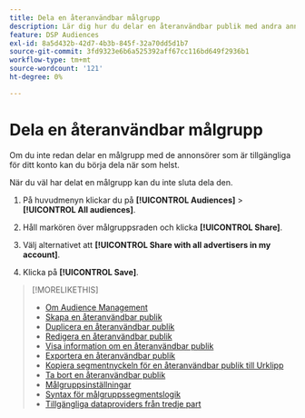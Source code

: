 ```yaml
---
title: Dela en återanvändbar målgrupp
description: Lär dig hur du delar en återanvändbar publik med andra annonsörer som är tillgängliga för ditt konto.
feature: DSP Audiences
exl-id: 8a5d432b-42d7-4b3b-845f-32a70dd5d1b7
source-git-commit: 3fd9323e6b6a525392aff67cc116bd649f2936b1
workflow-type: tm+mt
source-wordcount: '121'
ht-degree: 0%

---
```


# Dela en återanvändbar målgrupp

Om du inte redan delar en målgrupp med de annonsörer som är tillgängliga för ditt konto kan du börja dela när som helst.

När du väl har delat en målgrupp kan du inte sluta dela den.

1. På huvudmenyn klickar du på **[!UICONTROL Audiences]** > **[!UICONTROL All audiences]**.

1. Håll markören över målgruppsraden och klicka **[!UICONTROL Share]**.

1. Välj alternativet att **[!UICONTROL Share with all advertisers in my account]**.

1. Klicka på **[!UICONTROL Save]**.

>[!MORELIKETHIS]
>
>* [Om Audience Management](audience-about.md)
>* [Skapa en återanvändbar publik](reusable-audience-create.md)
>* [Duplicera en återanvändbar publik](reusable-audience-duplicate.md)
>* [Redigera en återanvändbar publik](reusable-audience-edit.md)
>* [Visa information om en återanvändbar publik](reusable-audience-view-details.md)
>* [Exportera en återanvändbar publik](reusable-audience-export.md)
>* [Kopiera segmentnyckeln för en återanvändbar publik till Urklipp](reusable-audience-clipboard.md)
>* [Ta bort en återanvändbar publik](reusable-audience-delete.md)
>* [Målgruppsinställningar](audience-settings.md)
>* [Syntax för målgruppssegmentslogik](audience-segment-logic-syntax.md)
>* [Tillgängliga dataproviders från tredje part](third-party-data-providers.md)

